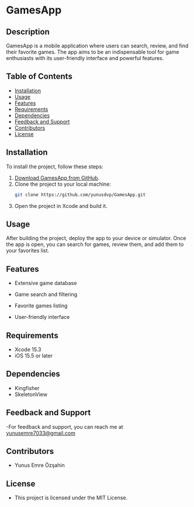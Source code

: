 # GamesApp

## Description

GamesApp is a mobile application where users can search, review, and find their favorite games. The app aims to be an indispensable tool for game enthusiasts with its user-friendly interface and powerful features.

## Table of Contents

- [Installation](#installation)
- [Usage](#usage)
- [Features](#features)
- [Requirements](#requirements)
- [Dependencies](#dependencies)
- [Feedback and Support](#feedback-and-support)
- [Contributors](#contributors)
- [License](#license)

## Installation

To install the project, follow these steps:

1. [Download GamesApp from GitHub](https://github.com/yunusdvp/GamesApp).
2. Clone the project to your local machine:
   ```bash
   git clone https://github.com/yunusdvp/GamesApp.git
3. Open the project in Xcode and build it.

## Usage

After building the project, deploy the app to your device or simulator. Once the app is open, you can search for games, review them, and add them to your favorites list.

## Features

- Extensive game database

- Game search and filtering

- Favorite games listing

- User-friendly interface

## Requirements

- Xcode 15.3
- iOS 15.5 or later

## Dependencies

- Kingfisher
- SkeletonView

## Feedback and Support

-For feedback and support, you can reach me at yunusemre7033@gmail.com

## Contributors

- Yunus Emre Özşahin

## License

- This project is licensed under the MIT License.




